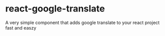 # react-google-translate
A very simple component that adds google translate to your react project fast and easzy
